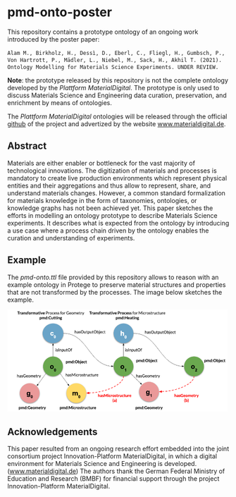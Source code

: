 # pmd-onto-poster

This repository contains a prototype ontology of an ongoing work introduced by the poster paper:

```
Alam M., Birkholz, H., Dessì, D., Eberl, C., Fliegl, H., Gumbsch, P., Von Hartrott, P., Mädler, L., Niebel, M., Sack, H., Akhil T. (2021). 
Ontology Modelling for Materials Science Experiments. UNDER REVIEW.

```

**Note**: the prototype released by this repository is not the complete ontology developed by the *Plattform MaterialDigital*. The prototype is only used to discuss Materials Science and Engineering data curation, preservation, and enrichment by means of ontologies.


The *Plattform MaterialDigital* ontologies will be released through the official [github](https://github.com/materialdigital) of the project and advertized by the website www.materialdigital.de.


## Abstract
Materials are either enabler or bottleneck for the vast majority of technological innovations.  The digitization of materials and processes is mandatory to create live production environments which represent physical entities and their aggregations and thus allow to represent, share, and understand materials changes. 
However, a common standard formalization for materials knowledge in the form of taxonomies, ontologies, or knowledge graphs has not been achieved yet. 
This paper sketches the efforts in modelling an ontology prototype to describe Materials Science experiments. 
It describes what is expected from the ontology by introducing a use case where a process chain driven by the ontology enables the curation and understanding of  experiments.


## Example 

The *pmd-onto.ttl* file provided by this repository allows to reason with an example ontology in Protege to preserve material structures and properties that are not transformed by the processes. The image below sketches the example.

<img src="https://github.com/ISE-FIZKarlsruhe/pmd-onto-poster/blob/main/images/reasoning-example.png" alt="image" width="500" />


## Acknowledgements

This paper resulted from an ongoing research effort embedded into the joint consortium project Innovation-Platform MaterialDigital, in which a digital environment for Materials Science and Engineering is developed. (www.materialdigital.de) The authors thank the German Federal Ministry of Education and Research (BMBF) for financial support through the project Innovation-Platform MaterialDigital.







